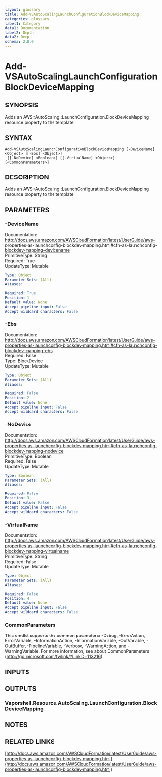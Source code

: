 ```yaml
---
layout: glossary
title: Add-VSAutoScalingLaunchConfigurationBlockDeviceMapping
categories: glossary
label1: Category
data1: Documentation
label2: Depth
data2: Deep
schema: 2.0.0
---
```


# Add-VSAutoScalingLaunchConfigurationBlockDeviceMapping

## SYNOPSIS
Adds an AWS::AutoScaling::LaunchConfiguration.BlockDeviceMapping resource property to the template

## SYNTAX

```
Add-VSAutoScalingLaunchConfigurationBlockDeviceMapping [-DeviceName] <Object> [[-Ebs] <Object>]
 [[-NoDevice] <Boolean>] [[-VirtualName] <Object>] [<CommonParameters>]
```

## DESCRIPTION
Adds an AWS::AutoScaling::LaunchConfiguration.BlockDeviceMapping resource property to the template

## PARAMETERS

### -DeviceName
Documentation: http://docs.aws.amazon.com/AWSCloudFormation/latest/UserGuide/aws-properties-as-launchconfig-blockdev-mapping.html#cfn-as-launchconfig-blockdev-mapping-devicename    
PrimitiveType: String    
Required: True    
UpdateType: Mutable

```yaml
Type: Object
Parameter Sets: (All)
Aliases:

Required: True
Position: 1
Default value: None
Accept pipeline input: False
Accept wildcard characters: False
```

### -Ebs
Documentation: http://docs.aws.amazon.com/AWSCloudFormation/latest/UserGuide/aws-properties-as-launchconfig-blockdev-mapping.html#cfn-as-launchconfig-blockdev-mapping-ebs    
Required: False    
Type: BlockDevice    
UpdateType: Mutable

```yaml
Type: Object
Parameter Sets: (All)
Aliases:

Required: False
Position: 2
Default value: None
Accept pipeline input: False
Accept wildcard characters: False
```

### -NoDevice
Documentation: http://docs.aws.amazon.com/AWSCloudFormation/latest/UserGuide/aws-properties-as-launchconfig-blockdev-mapping.html#cfn-as-launchconfig-blockdev-mapping-nodevice    
PrimitiveType: Boolean    
Required: False    
UpdateType: Mutable

```yaml
Type: Boolean
Parameter Sets: (All)
Aliases:

Required: False
Position: 3
Default value: False
Accept pipeline input: False
Accept wildcard characters: False
```

### -VirtualName
Documentation: http://docs.aws.amazon.com/AWSCloudFormation/latest/UserGuide/aws-properties-as-launchconfig-blockdev-mapping.html#cfn-as-launchconfig-blockdev-mapping-virtualname    
PrimitiveType: String    
Required: False    
UpdateType: Mutable

```yaml
Type: Object
Parameter Sets: (All)
Aliases:

Required: False
Position: 4
Default value: None
Accept pipeline input: False
Accept wildcard characters: False
```

### CommonParameters
This cmdlet supports the common parameters: -Debug, -ErrorAction, -ErrorVariable, -InformationAction, -InformationVariable, -OutVariable, -OutBuffer, -PipelineVariable, -Verbose, -WarningAction, and -WarningVariable.
For more information, see about_CommonParameters (http://go.microsoft.com/fwlink/?LinkID=113216).

## INPUTS

## OUTPUTS

### Vaporshell.Resource.AutoScaling.LaunchConfiguration.BlockDeviceMapping

## NOTES

## RELATED LINKS

[http://docs.aws.amazon.com/AWSCloudFormation/latest/UserGuide/aws-properties-as-launchconfig-blockdev-mapping.html](http://docs.aws.amazon.com/AWSCloudFormation/latest/UserGuide/aws-properties-as-launchconfig-blockdev-mapping.html)


